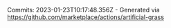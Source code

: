 Commits: 2023-01-23T10:17:48.356Z - Generated via https://github.com/marketplace/actions/artificial-grass
<br>
